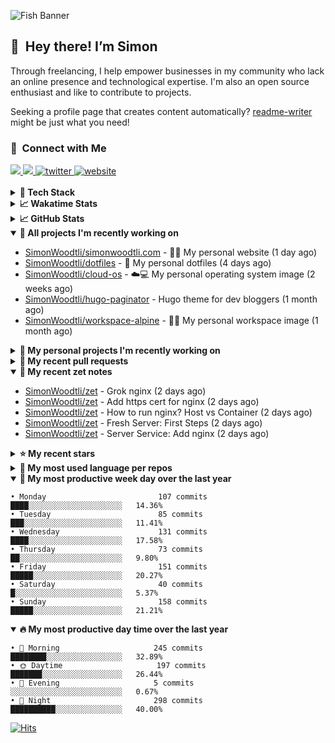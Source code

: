 ![Fish Banner](assets/fish.webp)

## 👋 &nbsp;Hey there! I’m Simon

Through freelancing, I help empower businesses in my community who lack
an online presence and technological expertise. I'm also an open source
enthusiast and like to contribute to projects.

Seeking a profile page that creates content automatically?
[readme-writer] might be just what you need!

### 🤝 &nbsp;Connect with Me

<div align="left">
<a href="https://linkedin.com/in/simonwoodtli" target="_blank">
<img src="https://img.shields.io/badge/linkedin-1E77B5?style=for-the-badge&logo=linkedin&logoColor=white alt=linkedin" />
</a>
<a href="https://github.com/simonwoodtli" target="_blank">
<img src="https://img.shields.io/badge/github-24292E?style=for-the-badge&logo=github&logoColor=white alt=github" />
</a>
<a href="https://twitter.com/simonwoodtlidev" target="_blank">
<img src="https://img.shields.io/badge/twitter-26a7de?style=for-the-badge&logo=twitter&logoColor=white" alt="twitter"/>
</a>
<a href="https://simonwoodtli.com" target="_blank">
<img src="https://img.shields.io/badge/website-E2925F?style=for-the-badge&logo=google-chrome&logoColor=white" alt="website"/>
</a>
</div>
<br/>


<details>
  <summary><b>🧰 Tech Stack</b></summary>
  <div align="center">
  <a href="https://skillicons.dev" target="_blank">
  <img src="https://skillicons.dev/icons?i=js,html,css,bash,python,go,postgresql,docker,vim,linux" alt="JavaScript, HTML, CSS, Bash, Python, Go, PostgreSQL, Docker, Vim,
  Linux">
  </a>
  </div>
</details>

<details>
  <summary><b>📈 Wakatime Stats</b></summary>
  <p align="center"><a href="https://wakatime.com/@SimonWoodtli">
  <img align="center" width="400" height="300" src="https://wakatime.com/share/@SimonWoodtli/7761bcef-e104-47d9-912a-dfd6bf08868b.svg" />
  </a>
  <a href="https://wakatime.com/@SimonWoodtli">
  <img align="center" width="400" height="300" src="https://wakatime.com/share/@SimonWoodtli/341953df-6a40-47b7-8220-ace4eabe0a17.svg" />
  </a></p>

  <h4><b>💬 I've been working with the following languages over the last 7 days</b></h4>

```
• Markdown                       20 hrs 38 mins                 ███████████████████████░░   91.31%
• HTML                           52 mins                        █░░░░░░░░░░░░░░░░░░░░░░░░   3.91%
• CSS                            38 mins                        █░░░░░░░░░░░░░░░░░░░░░░░░   2.83%
• conf                           9 mins                         ░░░░░░░░░░░░░░░░░░░░░░░░░   0.66%
• gitignore                      6 mins                         ░░░░░░░░░░░░░░░░░░░░░░░░░   0.47%
• sshconfig                      4 mins                         ░░░░░░░░░░░░░░░░░░░░░░░░░   0.35%
• JavaScript                     2 mins                         ░░░░░░░░░░░░░░░░░░░░░░░░░   0.19%
• Bash                           2 mins                         ░░░░░░░░░░░░░░░░░░░░░░░░░   0.16%
• Other                          0 secs                         ░░░░░░░░░░░░░░░░░░░░░░░░░   0.05%
• sshdconfig                     0 secs                         ░░░░░░░░░░░░░░░░░░░░░░░░░   0.04%
• XML                            0 secs                         ░░░░░░░░░░░░░░░░░░░░░░░░░   0.03%
• sh                             0 secs                         ░░░░░░░░░░░░░░░░░░░░░░░░░   0.01%
```

  <h4>👷 I've been working on the following projects over the last 7 days</h4>

```
• Unknown Project                13 hrs 31 mins                 ███████████████░░░░░░░░░░   59.83%
• simonwoodtli.com               6 hrs 16 mins                  ███████░░░░░░░░░░░░░░░░░░   27.76%
• zet                            2 hrs 32 mins                  ███░░░░░░░░░░░░░░░░░░░░░░   11.24%
• Private                        13 mins                        ░░░░░░░░░░░░░░░░░░░░░░░░░   1.02%
• cmd-zet                        2 mins                         ░░░░░░░░░░░░░░░░░░░░░░░░░   0.16%
```

  <h4><b>🛠️ I've been working with the following editors over the last 7 days</b></h4>

```
• Vim                            22 hrs 36 mins                 █████████████████████████   100%
```

  <h4><b>💻 I've been working with the following operating systems over the last 7 days</b></h4>

```
• Linux                          22 hrs 36 mins                 █████████████████████████   100%
```

</details>

<details>
  <summary><b>📈 GitHub Stats</b></summary>
  <div align="center">
  <a href="https://github.com/anuraghazra/github-readme-stats"> 
  <img src="https://github-readme-stats.vercel.app/api?username=simonwoodtli&theme=onedark&show_icons=true&hide_rank=true&custom_title=Stats&count_private=true&hide_border=true&hide=issues&line_height=24&bg_color=0d1117" alt="Github Stats">
  <img src="https://github-readme-stats.vercel.app/api/top-langs/?username=simonwoodtli&layout=compact&theme=onedark&count_private=true&hide_border=true&bg_color=0d1117" alt="Top Langs">
  </a>
  </div>
</details>

<details open="">
  <summary><b>👷 All projects I'm recently working on</b></summary>

* [SimonWoodtli/simonwoodtli.com](https://github.com/SimonWoodtli/simonwoodtli.com) - 👨‍💻 My personal website (1 day ago)
* [SimonWoodtli/dotfiles](https://github.com/SimonWoodtli/dotfiles) - 🏡 My personal dotfiles (4 days ago)
* [SimonWoodtli/cloud-os](https://github.com/SimonWoodtli/cloud-os) - ☁️💻 My personal operating system image (2 weeks ago)
* [SimonWoodtli/hugo-paginator](https://github.com/SimonWoodtli/hugo-paginator) - Hugo theme for dev bloggers (1 month ago)
* [SimonWoodtli/workspace-alpine](https://github.com/SimonWoodtli/workspace-alpine) - 🤖🐳 My personal workspace image (1 month ago)

</details>
<details>
  <summary><b>🌱 My personal projects I'm recently working on</b></summary>

* [SimonWoodtli/simonwoodtli.com](https://github.com/SimonWoodtli/simonwoodtli.com) - 👨‍💻 My personal website (1 day ago)
* [SimonWoodtli/dotfiles](https://github.com/SimonWoodtli/dotfiles) - 🏡 My personal dotfiles (4 days ago)
* [SimonWoodtli/cloud-os](https://github.com/SimonWoodtli/cloud-os) - ☁️💻 My personal operating system image (2 weeks ago)
* [SimonWoodtli/hugo-paginator](https://github.com/SimonWoodtli/hugo-paginator) - Hugo theme for dev bloggers (1 month ago)
* [SimonWoodtli/workspace-alpine](https://github.com/SimonWoodtli/workspace-alpine) - 🤖🐳 My personal workspace image (1 month ago)

</details>
<details>
  <summary><b>🔨 My recent pull requests</b></summary>

* [feat: add wireguard-generate-keys script](https://github.com/SimonWoodtli/dotfiles-old/pull/14) on [SimonWoodtli/dotfiles-old](https://github.com/SimonWoodtli/dotfiles-old) (16 months ago)
* [feat: add video-to-gif script](https://github.com/SimonWoodtli/dotfiles-old/pull/13) on [SimonWoodtli/dotfiles-old](https://github.com/SimonWoodtli/dotfiles-old) (16 months ago)
* [feat: add spoof-mac-linux script](https://github.com/SimonWoodtli/dotfiles-old/pull/12) on [SimonWoodtli/dotfiles-old](https://github.com/SimonWoodtli/dotfiles-old) (16 months ago)
* [feat: add sp-tmux script](https://github.com/SimonWoodtli/dotfiles-old/pull/11) on [SimonWoodtli/dotfiles-old](https://github.com/SimonWoodtli/dotfiles-old) (16 months ago)
* [feat: add sp script](https://github.com/SimonWoodtli/dotfiles-old/pull/10) on [SimonWoodtli/dotfiles-old](https://github.com/SimonWoodtli/dotfiles-old) (16 months ago)

</details>
<details open="">
  <summary><b>📝 My recent zet notes</b></summary>

* [SimonWoodtli/zet](https://github.com/SimonWoodtli/zet/tree/a6697cf92d7dfbcb3cae1c0b9eae29d2cba14e6c/20240104194645) - Grok nginx (2 days ago)
* [SimonWoodtli/zet](https://github.com/SimonWoodtli/zet/tree/aa54e8741e53670359d53b07030041dc715ef3fd/20240104162118) - Add https cert for nginx (2 days ago)
* [SimonWoodtli/zet](https://github.com/SimonWoodtli/zet/tree/b3a339ef43404da299d1b1eeb97f68578a642b4a/20240104161534) - How to run nginx? Host vs Container (2 days ago)
* [SimonWoodtli/zet](https://github.com/SimonWoodtli/zet/tree/45a2cac2b0649808b1ff823bd31bdcacd5835049/20240104161046) - Fresh Server: First Steps (2 days ago)
* [SimonWoodtli/zet](https://github.com/SimonWoodtli/zet/tree/4c2951a90d78b854f5c0022f11b44b21877cac98/20240104154437) - Server Service: Add nginx (2 days ago)

</details>
<details>
  <summary><b>⭐ My recent stars</b></summary>


</details>
<details>
  <summary><b>💬 My most used language per repos</b></summary>

```
• Shell                          15 repos                       ███████████████████░░░░░░   75.00%
• JavaScript                     1 repo                         █░░░░░░░░░░░░░░░░░░░░░░░░   5.00%
• CSS                            2 repos                        ███░░░░░░░░░░░░░░░░░░░░░░   10.00%
• Nix                            1 repo                         █░░░░░░░░░░░░░░░░░░░░░░░░   5.00%
• HTML                           1 repo                         █░░░░░░░░░░░░░░░░░░░░░░░░   5.00%
```

</details>
<details open="">
  <summary><b>📆 My most productive week day over the last year</b></summary>

```
• Monday                         107 commits                    ████░░░░░░░░░░░░░░░░░░░░░   14.36%
• Tuesday                        85 commits                     ███░░░░░░░░░░░░░░░░░░░░░░   11.41%
• Wednesday                      131 commits                    ████░░░░░░░░░░░░░░░░░░░░░   17.58%
• Thursday                       73 commits                     ██░░░░░░░░░░░░░░░░░░░░░░░   9.80%
• Friday                         151 commits                    █████░░░░░░░░░░░░░░░░░░░░   20.27%
• Saturday                       40 commits                     █░░░░░░░░░░░░░░░░░░░░░░░░   5.37%
• Sunday                         158 commits                    █████░░░░░░░░░░░░░░░░░░░░   21.21%
```

</details>
<details open="">
  <summary><b>🔥 My most productive day time over the last year</b></summary>

```
• 🌅 Morning                     245 commits                    ████████░░░░░░░░░░░░░░░░░   32.89%
• 🌞 Daytime                     197 commits                    ███████░░░░░░░░░░░░░░░░░░   26.44%
• 🌇 Evening                     5 commits                      ░░░░░░░░░░░░░░░░░░░░░░░░░   0.67%
• 🌃 Night                       298 commits                    ██████████░░░░░░░░░░░░░░░   40.00%
```

</details>

[![Hits](https://hits.seeyoufarm.com/api/count/incr/badge.svg?url=https%3A%2F%2Fgithub.com%2Fsimonwoodtli&count_bg=%23689D6A&title_bg=%23282828&icon=&icon_color=%23E7E7E7&title=views+%28today+%2F+total%29&edge_flat=false)](https://hits.seeyoufarm.com)

[readme-writer]: <https://github.com/SimonWoodtli/readme-writer>
